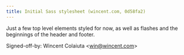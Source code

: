 ```yaml
---
title: Initial Sass stylesheet (wincent.com, 0d58fa2)
---
```


Just a few top level elements styled for now, as well as flashes and the beginnings of the header and footer.

Signed-off-by: Wincent Colaiuta &lt;win@wincent.com&gt;
